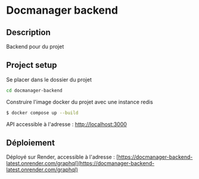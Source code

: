 # Docmanager backend

## Description

Backend pour du projet

## Project setup

Se placer dans le dossier du projet
```bash
cd docmanager-backend
```

Construire l'image docker du projet avec une instance redis
```bash
$ docker compose up --build
```

API accessible à l'adresse : [http://localhost:3000](http://localhost:3000)

## Déploiement

Déployé sur Render, accessible à l'adresse : [https://docmanager-backend-latest.onrender.com/graphql](https://docmanager-backend-latest.onrender.com/graphql)
